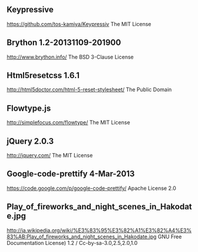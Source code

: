 ## Keypressive
https://github.com/tos-kamiya/Keypressiv
The MIT License

## Brython 1.2-20131109-201900
http://www.brython.info/
The BSD 3-Clause License

## Html5resetcss 1.6.1
http://html5doctor.com/html-5-reset-stylesheet/
The Public Domain

## Flowtype.js
http://simplefocus.com/flowtype/
The MIT License 

## jQuery 2.0.3
http://jquery.com/
The MIT License 

## Google-code-prettify 4-Mar-2013
https://code.google.com/p/google-code-prettify/
Apache License 2.0

## Play_of_fireworks_and_night_scenes_in_Hakodate.jpg
http://ja.wikipedia.org/wiki/%E3%83%95%E3%82%A1%E3%82%A4%E3%83%AB:Play_of_fireworks_and_night_scenes_in_Hakodate.jpg
GNU Free Documentation License) 1.2 / Cc-by-sa-3.0,2.5,2.0,1.0


